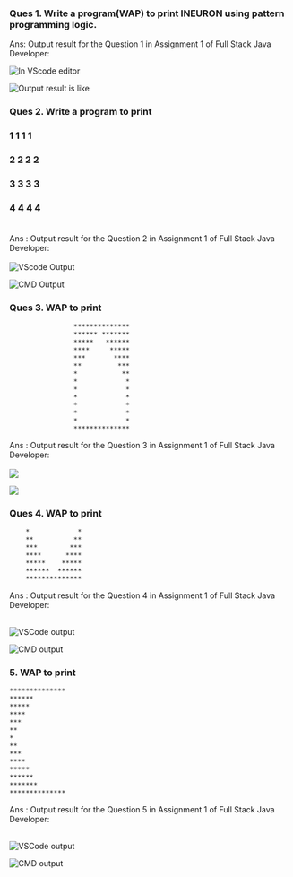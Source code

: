 ### Ques 1. Write a program(WAP) to print INEURON using pattern programming logic.

Ans: Output result for the Question 1 in Assignment 1 of Full Stack Java Developer:

![In VScode editor](./Output_Images/ineuronVSCode.png)

![Output result is like](./Output_Images/ineuron.PNG)

### Ques 2. Write a program to print

### 1 1 1 1<br>
### 2 2 2 2<br>
### 3 3 3 3<br>
### 4 4 4 4<br><br>

Ans : Output result for the Question 2 in Assignment 1 of Full Stack Java Developer:
<br><br>
![VScode Output](./Output_Images/Question2SolutionVSC.png)

![CMD Output](./Output_Images/Question2SolutionCMD.PNG)

### Ques 3. WAP to print
```
                ************** 
                ****** *******
                *****   ******
                ****     *****
                ***       ****
                **         ***
                *           **
                *            *
                *            *
                *            *  
                *            *
                *            *
                *            *
                **************
```
Ans : Output result for the Question 3 in Assignment 1 of Full Stack Java Developer:
<br><br>
![](./Output_Images/Question3SolutionVSC.png)

![](./Output_Images/Question3SolutionCMD.PNG)


### Ques 4. WAP to print

        *            *
        **          **
        ***        ***
        ****      ****
        *****    *****  
        ******  ******
        **************

Ans : Output result for the Question 4 in Assignment 1 of Full Stack Java Developer:
<br><br>

![VSCode output](./Output_Images/Question4SolutionVSC.png)


![CMD output](./Output_Images/Question4SolutionCMD.PNG)

### 5. WAP to print

    **************
    ******
    *****
    ****
    ***
    **
    *
    **
    ***
    ****
    *****
    ******
    *******
    **************

Ans : Output result for the Question 5 in Assignment 1 of Full Stack Java Developer:
<br><br> 

![VSCode output](./Output_Images/Question5SolutionVSC.png)

![CMD output](./Output_Images/Question5SolutionCMD.PNG)
